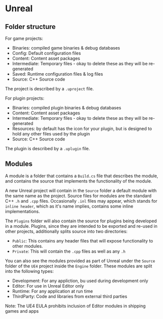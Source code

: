# Unreal

## Folder structure

For game projects:

- Binaries: compiled game binaries & debug databases
- Config: Default configuration files
- Content: Content asset packages
- Intermediate: Temporary files - okay to delete these as they will be re-generated
- Saved: Runtime configuration files & log files
- Source: C++ Source code

The project is described by a `.uproject` file.

For plugin projects:

- Binaries: compiled plugin binaries & debug databases
- Content: Content asset packages
- Intermediate: Temporary files - okay to delete these as they will be re-generated
- Resources: by default has the icon for your plugin, but is designed to hold any other files used by the plugin
- Source: C++ Source code

The plugin is described by a `.uplugin` file.

## Modules

A module is a folder that contains a `Build.cs` file that describes the module, and contains the source that implements the functionality of the module.

A new Unreal project will contain in the `Source` folder a default module with the same name as the project. Source files for modules are the standard C++ `.h` and `.cpp` files. Occasionally `.inl` files may appear, which stands for `inline header`, which as it's name implies, contains some inline implementations.

The `Plugins` folder will also contain the source for plugins being developed in a module. Plugins, since they are intended to be exported and re-used in other projects, additionally splits source into two directories:

- `Public`: This contains any header files that will expose functionality to other modules.
- `Private`: This will contain the `.cpp` files as well as any `.h`

You can also see the modules provided as part of Unreal under the `Source` folder of the `UE4` project inside the `Engine` folder. These modules are split into the following types:

- Development: For any appliction, bu used during development only
- Editor: For use in Unreal Editor only
- Runtime: For any application at run time
- ThirdParty: Code and libraries from external third parties

Note: The UE4 EULA prohibits inclusion of Editor modules in shipping games and apps

